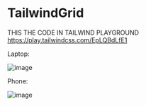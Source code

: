 # TailwindGrid

THIS THE CODE IN TAILWIND PLAYGROUND
https://play.tailwindcss.com/EpLQBdLfE1

Laptop:

![image](https://github.com/user-attachments/assets/e9c1647e-0a95-4c54-8306-3b8e9123bb7d)

Phone:

![image](https://github.com/user-attachments/assets/d9ea00d8-0f72-4b48-9a78-0b972ad5936f)

